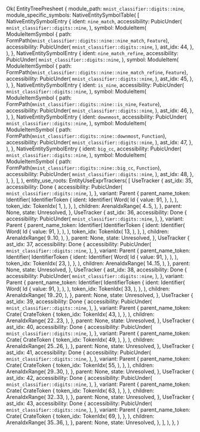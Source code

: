 Ok(
    EntityTreePresheet {
        module_path: `mnist_classifier::digits::nine`,
        module_specific_symbols: NativeEntitySymbolTable(
            [
                NativeEntitySymbolEntry {
                    ident: `nine_match`,
                    accessibility: PubicUnder(
                        `mnist_classifier::digits::nine`,
                    ),
                    symbol: ModuleItem(
                        ModuleItemSymbol {
                            path: FormPath(`mnist_classifier::digits::nine::nine_match`, `Feature`),
                            accessibility: PubicUnder(
                                `mnist_classifier::digits::nine`,
                            ),
                            ast_idx: 44,
                        },
                    ),
                },
                NativeEntitySymbolEntry {
                    ident: `nine_match_refine`,
                    accessibility: PubicUnder(
                        `mnist_classifier::digits::nine`,
                    ),
                    symbol: ModuleItem(
                        ModuleItemSymbol {
                            path: FormPath(`mnist_classifier::digits::nine::nine_match_refine`, `Feature`),
                            accessibility: PubicUnder(
                                `mnist_classifier::digits::nine`,
                            ),
                            ast_idx: 45,
                        },
                    ),
                },
                NativeEntitySymbolEntry {
                    ident: `is_nine`,
                    accessibility: PubicUnder(
                        `mnist_classifier::digits::nine`,
                    ),
                    symbol: ModuleItem(
                        ModuleItemSymbol {
                            path: FormPath(`mnist_classifier::digits::nine::is_nine`, `Feature`),
                            accessibility: PubicUnder(
                                `mnist_classifier::digits::nine`,
                            ),
                            ast_idx: 46,
                        },
                    ),
                },
                NativeEntitySymbolEntry {
                    ident: `downmost`,
                    accessibility: PubicUnder(
                        `mnist_classifier::digits::nine`,
                    ),
                    symbol: ModuleItem(
                        ModuleItemSymbol {
                            path: FormPath(`mnist_classifier::digits::nine::downmost`, `Function`),
                            accessibility: PubicUnder(
                                `mnist_classifier::digits::nine`,
                            ),
                            ast_idx: 47,
                        },
                    ),
                },
                NativeEntitySymbolEntry {
                    ident: `big_cc`,
                    accessibility: PubicUnder(
                        `mnist_classifier::digits::nine`,
                    ),
                    symbol: ModuleItem(
                        ModuleItemSymbol {
                            path: FormPath(`mnist_classifier::digits::nine::big_cc`, `Function`),
                            accessibility: PubicUnder(
                                `mnist_classifier::digits::nine`,
                            ),
                            ast_idx: 48,
                        },
                    ),
                },
            ],
        ),
        entity_use_roots: EntityUseExprTrackers(
            [
                UseTracker {
                    ast_idx: 35,
                    accessibility: Done {
                        accessibility: PubicUnder(
                            `mnist_classifier::digits::nine`,
                        ),
                    },
                    variant: Parent {
                        parent_name_token: Identifier(
                            IdentifierToken {
                                ident: Identifier(
                                    Word(
                                        Id {
                                            value: 91,
                                        },
                                    ),
                                ),
                                token_idx: TokenIdx(
                                    1,
                                ),
                            },
                        ),
                        children: ArenaIdxRange(
                            4..5,
                        ),
                    },
                    parent: None,
                    state: Unresolved,
                },
                UseTracker {
                    ast_idx: 36,
                    accessibility: Done {
                        accessibility: PubicUnder(
                            `mnist_classifier::digits::nine`,
                        ),
                    },
                    variant: Parent {
                        parent_name_token: Identifier(
                            IdentifierToken {
                                ident: Identifier(
                                    Word(
                                        Id {
                                            value: 91,
                                        },
                                    ),
                                ),
                                token_idx: TokenIdx(
                                    13,
                                ),
                            },
                        ),
                        children: ArenaIdxRange(
                            9..10,
                        ),
                    },
                    parent: None,
                    state: Unresolved,
                },
                UseTracker {
                    ast_idx: 37,
                    accessibility: Done {
                        accessibility: PubicUnder(
                            `mnist_classifier::digits::nine`,
                        ),
                    },
                    variant: Parent {
                        parent_name_token: Identifier(
                            IdentifierToken {
                                ident: Identifier(
                                    Word(
                                        Id {
                                            value: 91,
                                        },
                                    ),
                                ),
                                token_idx: TokenIdx(
                                    23,
                                ),
                            },
                        ),
                        children: ArenaIdxRange(
                            14..15,
                        ),
                    },
                    parent: None,
                    state: Unresolved,
                },
                UseTracker {
                    ast_idx: 38,
                    accessibility: Done {
                        accessibility: PubicUnder(
                            `mnist_classifier::digits::nine`,
                        ),
                    },
                    variant: Parent {
                        parent_name_token: Identifier(
                            IdentifierToken {
                                ident: Identifier(
                                    Word(
                                        Id {
                                            value: 91,
                                        },
                                    ),
                                ),
                                token_idx: TokenIdx(
                                    33,
                                ),
                            },
                        ),
                        children: ArenaIdxRange(
                            19..20,
                        ),
                    },
                    parent: None,
                    state: Unresolved,
                },
                UseTracker {
                    ast_idx: 39,
                    accessibility: Done {
                        accessibility: PubicUnder(
                            `mnist_classifier::digits::nine`,
                        ),
                    },
                    variant: Parent {
                        parent_name_token: Crate(
                            CrateToken {
                                token_idx: TokenIdx(
                                    43,
                                ),
                            },
                        ),
                        children: ArenaIdxRange(
                            22..23,
                        ),
                    },
                    parent: None,
                    state: Unresolved,
                },
                UseTracker {
                    ast_idx: 40,
                    accessibility: Done {
                        accessibility: PubicUnder(
                            `mnist_classifier::digits::nine`,
                        ),
                    },
                    variant: Parent {
                        parent_name_token: Crate(
                            CrateToken {
                                token_idx: TokenIdx(
                                    49,
                                ),
                            },
                        ),
                        children: ArenaIdxRange(
                            25..26,
                        ),
                    },
                    parent: None,
                    state: Unresolved,
                },
                UseTracker {
                    ast_idx: 41,
                    accessibility: Done {
                        accessibility: PubicUnder(
                            `mnist_classifier::digits::nine`,
                        ),
                    },
                    variant: Parent {
                        parent_name_token: Crate(
                            CrateToken {
                                token_idx: TokenIdx(
                                    55,
                                ),
                            },
                        ),
                        children: ArenaIdxRange(
                            29..30,
                        ),
                    },
                    parent: None,
                    state: Unresolved,
                },
                UseTracker {
                    ast_idx: 42,
                    accessibility: Done {
                        accessibility: PubicUnder(
                            `mnist_classifier::digits::nine`,
                        ),
                    },
                    variant: Parent {
                        parent_name_token: Crate(
                            CrateToken {
                                token_idx: TokenIdx(
                                    63,
                                ),
                            },
                        ),
                        children: ArenaIdxRange(
                            32..33,
                        ),
                    },
                    parent: None,
                    state: Unresolved,
                },
                UseTracker {
                    ast_idx: 43,
                    accessibility: Done {
                        accessibility: PubicUnder(
                            `mnist_classifier::digits::nine`,
                        ),
                    },
                    variant: Parent {
                        parent_name_token: Crate(
                            CrateToken {
                                token_idx: TokenIdx(
                                    69,
                                ),
                            },
                        ),
                        children: ArenaIdxRange(
                            35..36,
                        ),
                    },
                    parent: None,
                    state: Unresolved,
                },
            ],
        ),
    },
)